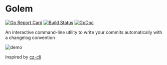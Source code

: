 # Golem

[![Go Report Card](https://goreportcard.com/badge/github.com/geocine/golem)](https://goreportcard.com/report/github.com/geocine/golem) [![Build Status](https://travis-ci.org/geocine/golem.svg?branch=master)](https://travis-ci.org/geocine/golem) [![GoDoc](https://godoc.org/gopkg.in/geocine/golem.v0?status.svg)](https://godoc.org/gopkg.in/geocine/golem.v0)

An interactive command-line utility to write your commits automatically with a changelog convention

![demo](https://i.imgur.com/5L8dc4S.gif)

Inspired by [cz-cli](https://github.com/commitizen/cz-cli)
